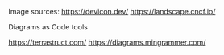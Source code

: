 Image sources:
 https://devicon.dev/
 https://landscape.cncf.io/

Diagrams as Code tools

https://terrastruct.com/
https://diagrams.mingrammer.com/

